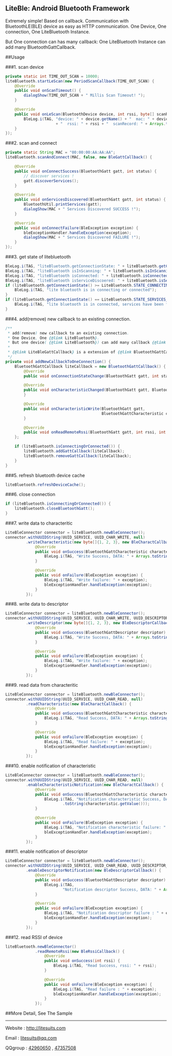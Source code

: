 ## LiteBle: Android Bluetooth Framework
Extremely simple! Based on callback.
Communication with BluetoothLE(BLE) device as easy as HTTP communication.
One Device, One connection, One LiteBluetooth Instance.

But One connection can has many callback:
One LiteBluetooth Instance can add many BluetoothGattCallback.

##Usage

###1. scan device
```java
private static int TIME_OUT_SCAN = 10000;
liteBluetooth.startLeScan(new PeriodScanCallback(TIME_OUT_SCAN) {
    @Override
    public void onScanTimeout() {
        dialogShow(TIME_OUT_SCAN + " Millis Scan Timeout! ");
    }

    @Override
    public void onLeScan(BluetoothDevice device, int rssi, byte[] scanRecord) {
        BleLog.i(TAG, "device: " + device.getName() + "  mac: " + device.getAddress()
                      + "  rssi: " + rssi + "  scanRecord: " + Arrays.toString(scanRecord));
    }
});
```

###2. scan and connect 
```java
private static String MAC = "00:00:00:AA:AA:AA";
liteBluetooth.scanAndConnect(MAC, false, new BleGattCallback() {

    @Override
    public void onConnectSuccess(BluetoothGatt gatt, int status) {
        // discover services !
        gatt.discoverServices();
    }

    @Override
    public void onServicesDiscovered(BluetoothGatt gatt, int status) {
        BluetoothUtil.printServices(gatt);
        dialogShow(MAC + " Services Discovered SUCCESS !");
    }

    @Override
    public void onConnectFailure(BleException exception) {
        bleExceptionHandler.handleException(exception);
        dialogShow(MAC + " Services Discovered FAILURE !");
    }
});
```


###3. get state of litebluetooth
```java
BleLog.i(TAG, "liteBluetooth.getConnectionState: " + liteBluetooth.getConnectionState());
BleLog.i(TAG, "liteBluetooth isInScanning: " + liteBluetooth.isInScanning());
BleLog.i(TAG, "liteBluetooth isConnected: " + liteBluetooth.isConnected());
BleLog.i(TAG, "liteBluetooth isServiceDiscoered: " + liteBluetooth.isServiceDiscoered());
if (liteBluetooth.getConnectionState() >= LiteBluetooth.STATE_CONNECTING) {
    BleLog.i(TAG, "lite bluetooth is in connecting or connected");
}
if (liteBluetooth.getConnectionState() == LiteBluetooth.STATE_SERVICES_DISCOVERED) {
    BleLog.i(TAG, "lite bluetooth is in connected, services have been found");
}
```

###4. add(remove) new callback to an existing connection.
```java
/**
 * add(remove) new callback to an existing connection.
 * One Device, One {@link LiteBluetooth}.
 * But one device( {@link LiteBluetooth}) can add many callback {@link BluetoothGattCallback}
 *
 * {@link LiteBleGattCallback} is a extension of {@link BluetoothGattCallback}
 */
private void addNewCallbackToOneConnection() {
    BluetoothGattCallback liteCallback = new BluetoothGattCallback() {
        @Override
        public void onConnectionStateChange(BluetoothGatt gatt, int status, int newState) {}

        @Override
        public void onCharacteristicChanged(BluetoothGatt gatt, BluetoothGattCharacteristic characteristic) {
        }

        @Override
        public void onCharacteristicWrite(BluetoothGatt gatt,
                                          BluetoothGattCharacteristic characteristic, int status) {
        }

        @Override
        public void onReadRemoteRssi(BluetoothGatt gatt, int rssi, int status) {}
    };

    if (liteBluetooth.isConnectingOrConnected()) {
        liteBluetooth.addGattCallback(liteCallback);
        liteBluetooth.removeGattCallback(liteCallback);
    }
}
```

###5. refresh bluetooth device cache 
```java
liteBluetooth.refreshDeviceCache();
```

###6. close connection
```java
if (liteBluetooth.isConnectingOrConnected()) {
    liteBluetooth.closeBluetoothGatt();
}
```


###7. write data to characteritic 
```java
LiteBleConnector connector = liteBluetooth.newBleConnector();
connector.withUUIDString(UUID_SERVICE, UUID_CHAR_WRITE, null)
         .writeCharacteristic(new byte[]{1, 2, 3}, new BleCharactCallback() {
             @Override
             public void onSuccess(BluetoothGattCharacteristic characteristic) {
                 BleLog.i(TAG, "Write Success, DATA: " + Arrays.toString(characteristic.getValue()));
             }

             @Override
             public void onFailure(BleException exception) {
                 BleLog.i(TAG, "Write failure: " + exception);
                 bleExceptionHandler.handleException(exception);
             }
         });
```

###8. write data to descriptor 
```java
LiteBleConnector connector = liteBluetooth.newBleConnector();
connector.withUUIDString(UUID_SERVICE, UUID_CHAR_WRITE, UUID_DESCRIPTOR_WRITE)
         .writeDescriptor(new byte[]{1, 2, 3}, new BleDescriptorCallback() {
             @Override
             public void onSuccess(BluetoothGattDescriptor descriptor) {
                 BleLog.i(TAG, "Write Success, DATA: " + Arrays.toString(descriptor.getValue()));
             }

             @Override
             public void onFailure(BleException exception) {
                 BleLog.i(TAG, "Write failure: " + exception);
                 bleExceptionHandler.handleException(exception);
             }
         });
```

###9. read data from characteritic 
```java
LiteBleConnector connector = liteBluetooth.newBleConnector();
connector.withUUIDString(UUID_SERVICE, UUID_CHAR_READ, null)
         .readCharacteristic(new BleCharactCallback() {
             @Override
             public void onSuccess(BluetoothGattCharacteristic characteristic) {
                 BleLog.i(TAG, "Read Success, DATA: " + Arrays.toString(characteristic.getValue()));
             }

             @Override
             public void onFailure(BleException exception) {
                 BleLog.i(TAG, "Read failure: " + exception);
                 bleExceptionHandler.handleException(exception);
             }
         });
```

###10. enable notification of characteristic
```java
LiteBleConnector connector = liteBluetooth.newBleConnector();
connector.withUUIDString(UUID_SERVICE, UUID_CHAR_READ, null)
         .enableCharacteristicNotification(new BleCharactCallback() {
             @Override
             public void onSuccess(BluetoothGattCharacteristic characteristic) {
                 BleLog.i(TAG, "Notification characteristic Success, DATA: " + Arrays
                         .toString(characteristic.getValue()));
             }

             @Override
             public void onFailure(BleException exception) {
                 BleLog.i(TAG, "Notification characteristic failure: " + exception);
                 bleExceptionHandler.handleException(exception);
             }
         });
```

###11. enable notification of descriptor
```java
LiteBleConnector connector = liteBluetooth.newBleConnector();
connector.withUUIDString(UUID_SERVICE, UUID_CHAR_READ, UUID_DESCRIPTOR_READ)
         .enableDescriptorNotification(new BleDescriptorCallback() {
             @Override
             public void onSuccess(BluetoothGattDescriptor descriptor) {
                 BleLog.i(TAG,
                         "Notification descriptor Success, DATA: " + Arrays.toString(descriptor.getValue()));
             }

             @Override
             public void onFailure(BleException exception) {
                 BleLog.i(TAG, "Notification descriptor failure : " + exception);
                 bleExceptionHandler.handleException(exception);
             }
         });
```

###12. read RSSI of device
```java
liteBluetooth.newBleConnector()
             .readRemoteRssi(new BleRssiCallback() {
                 @Override
                 public void onSuccess(int rssi) {
                     BleLog.i(TAG, "Read Success, rssi: " + rssi);
                 }

                 @Override
                 public void onFailure(BleException exception) {
                     BleLog.i(TAG, "Read failure : " + exception);
                     bleExceptionHandler.handleException(exception);
                 }
             });
```

##More Detail, See The Sample

---
Website : http://litesuits.com

Email   : litesuits@qq.com

QQgroup : [42960650][1] , [47357508][2] 

[1]: http://shang.qq.com/wpa/qunwpa?idkey=19bf15b9c85ec15c62141dd00618f725e2983803cd2b48566fa0e94964ae8370
[2]: http://shang.qq.com/wpa/qunwpa?idkey=492d63aaffb04b23d8dc4df21f6b594008cbe1a819978659cddab2dbc397684e
